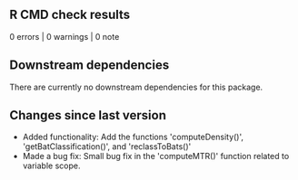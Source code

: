 ## R CMD check results

0 errors | 0 warnings | 0 note

## Downstream dependencies

There are currently no downstream dependencies for this package.

## Changes since last version

*   Added functionality: Add the functions 'computeDensity()', 'getBatClassification()', and 'reclassToBats()' 
*   Made a bug fix: Small bug fix in the 'computeMTR()' function related to variable scope.